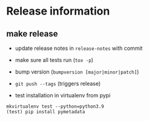 # Release information

## make release
* update release notes in `release-notes` with commit
* make sure all tests run (`tox -p`)
* bump version (`bumpversion [major|minor|patch]`)
* `git push --tags` (triggers release)

* test installation in virtualenv from pypi
```
mkvirtualenv test --python=python3.9
(test) pip install pymetadata
```


